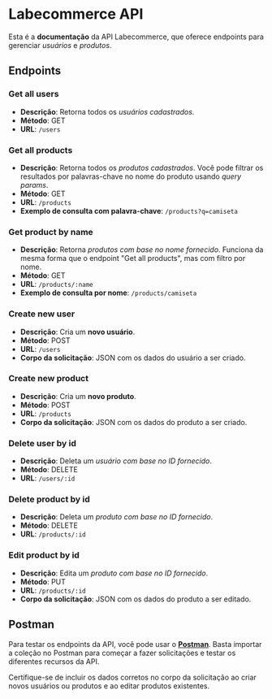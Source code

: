 # Labecommerce API

Esta é a **documentação** da API Labecommerce, que oferece endpoints para gerenciar _usuários_ e _produtos_.

## Endpoints

### Get all users

- **Descrição**: Retorna todos os _usuários cadastrados_.
- **Método**: GET
- **URL**: `/users`

### Get all products

- **Descrição**: Retorna todos os _produtos cadastrados_. Você pode filtrar os resultados por palavras-chave no nome do produto usando _query params_.
- **Método**: GET
- **URL**: `/products`
- **Exemplo de consulta com palavra-chave**: `/products?q=camiseta`

### Get product by name

- **Descrição**: Retorna _produtos com base no nome fornecido_. Funciona da mesma forma que o endpoint "Get all products", mas com filtro por nome.
- **Método**: GET
- **URL**: `/products/:name`
- **Exemplo de consulta por nome**: `/products/camiseta`

### Create new user

- **Descrição**: Cria um **novo usuário**.
- **Método**: POST
- **URL**: `/users`
- **Corpo da solicitação**: JSON com os dados do usuário a ser criado.

### Create new product

- **Descrição**: Cria um **novo produto**.
- **Método**: POST
- **URL**: `/products`
- **Corpo da solicitação**: JSON com os dados do produto a ser criado.

### Delete user by id

- **Descrição**: Deleta um _usuário com base no ID fornecido_.
- **Método**: DELETE
- **URL**: `/users/:id`

### Delete product by id

- **Descrição**: Deleta um _produto com base no ID fornecido_.
- **Método**: DELETE
- **URL**: `/products/:id`

### Edit product by id

- **Descrição**: Edita um _produto com base no ID fornecido_.
- **Método**: PUT
- **URL**: `/products/:id`
- **Corpo da solicitação**: JSON com os dados do produto a ser editado.

## Postman

Para testar os endpoints da API, você pode usar o [**Postman**](https://documenter.getpostman.com/view/28315812/2s9YC8xBvZ). Basta importar a coleção no Postman para começar a fazer solicitações e testar os diferentes recursos da API.

Certifique-se de incluir os dados corretos no corpo da solicitação ao criar novos usuários ou produtos e ao editar produtos existentes.
